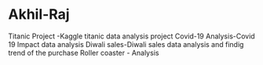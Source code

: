 # Akhil-Raj
Titanic Project -Kaggle titanic data analysis project 
Covid-19 Analysis-Covid 19 Impact data analysis
Diwali sales-Diwali sales data analysis and findig trend of the purchase
Roller coaster - Analysis 
